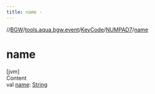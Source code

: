 ```yaml
---
title: name -
---
```

//[BGW](../../../../index.md)/[tools.aqua.bgw.event](../../index.md)/[KeyCode](../index.md)/[NUMPAD7](index.md)/[name](name.md)



# name  
[jvm]  
Content  
val [name](name.md): [String](https://kotlinlang.org/api/latest/jvm/stdlib/kotlin/-string/index.html)  



